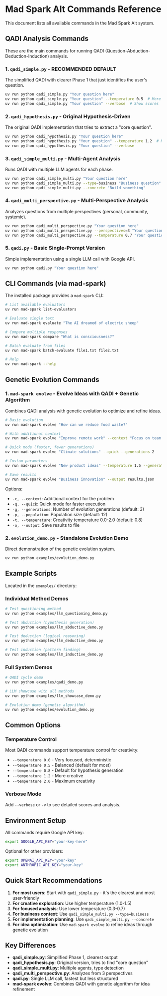 # Mad Spark Alt Commands Reference

This document lists all available commands in the Mad Spark Alt system.

## QADI Analysis Commands

These are the main commands for running QADI (Question-Abduction-Deduction-Induction) analysis.

### 1. `qadi_simple.py` - **RECOMMENDED DEFAULT**
The simplified QADI with clearer Phase 1 that just identifies the user's question.
```bash
uv run python qadi_simple.py "Your question here"
uv run python qadi_simple.py "Your question" --temperature 0.5  # More focused
uv run python qadi_simple.py "Your question" --verbose  # Show scores
```

### 2. `qadi_hypothesis.py` - Original Hypothesis-Driven
The original QADI implementation that tries to extract a "core question".
```bash
uv run python qadi_hypothesis.py "Your question here"
uv run python qadi_hypothesis.py "Your question" --temperature 1.2  # More creative
uv run python qadi_hypothesis.py "Your question" --verbose
```

### 3. `qadi_simple_multi.py` - Multi-Agent Analysis
Runs QADI with multiple LLM agents for each phase.
```bash
uv run python qadi_simple_multi.py "Your question here"
uv run python qadi_simple_multi.py --type=business "Business question"
uv run python qadi_simple_multi.py --concrete "Build something"
```

### 4. `qadi_multi_perspective.py` - Multi-Perspective Analysis
Analyzes questions from multiple perspectives (personal, community, systemic).
```bash
uv run python qadi_multi_perspective.py "Your question here"
uv run python qadi_multi_perspective.py --perspectives=3 "Your question"
uv run python qadi_multi_perspective.py --temperature 0.7 "Your question"
```

### 5. `qadi.py` - Basic Single-Prompt Version
Simple implementation using a single LLM call with Google API.
```bash
uv run python qadi.py "Your question here"
```

## CLI Commands (via mad-spark)

The installed package provides a `mad-spark` CLI:

```bash
# List available evaluators
uv run mad-spark list-evaluators

# Evaluate single text
uv run mad-spark evaluate "The AI dreamed of electric sheep"

# Compare multiple responses
uv run mad-spark compare "What is consciousness?"

# Batch evaluate from files
uv run mad-spark batch-evaluate file1.txt file2.txt

# Help
uv run mad-spark --help
```

## Genetic Evolution Commands

### 1. `mad-spark evolve` - Evolve Ideas with QADI + Genetic Algorithm
Combines QADI analysis with genetic evolution to optimize and refine ideas.
```bash
# Basic evolution
uv run mad-spark evolve "How can we reduce food waste?"

# With additional context
uv run mad-spark evolve "Improve remote work" --context "Focus on team collaboration"

# Quick mode (faster, fewer generations)
uv run mad-spark evolve "Climate solutions" --quick --generations 2

# Custom parameters
uv run mad-spark evolve "New product ideas" --temperature 1.5 --generations 5 --population 20

# Save results
uv run mad-spark evolve "Business innovation" --output results.json
```

Options:
- `-c, --context`: Additional context for the problem
- `-q, --quick`: Quick mode for faster execution
- `-g, --generations`: Number of evolution generations (default: 3)
- `-p, --population`: Population size (default: 12)
- `-t, --temperature`: Creativity temperature 0.0-2.0 (default: 0.8)
- `-o, --output`: Save results to file

### 2. `evolution_demo.py` - Standalone Evolution Demo
Direct demonstration of the genetic evolution system.
```bash
uv run python examples/evolution_demo.py
```

## Example Scripts

Located in the `examples/` directory:

### Individual Method Demos
```bash
# Test questioning method
uv run python examples/llm_questioning_demo.py

# Test abduction (hypothesis generation)
uv run python examples/llm_abductive_demo.py

# Test deduction (logical reasoning)
uv run python examples/llm_deductive_demo.py

# Test induction (pattern finding)
uv run python examples/llm_inductive_demo.py
```

### Full System Demos
```bash
# QADI cycle demo
uv run python examples/qadi_demo.py

# LLM showcase with all methods
uv run python examples/llm_showcase_demo.py

# Evolution demo (genetic algorithm)
uv run python examples/evolution_demo.py
```

## Common Options

### Temperature Control
Most QADI commands support temperature control for creativity:
- `--temperature 0.0` - Very focused, deterministic
- `--temperature 0.5` - Balanced (default for most)
- `--temperature 0.8` - Default for hypothesis generation
- `--temperature 1.2` - More creative
- `--temperature 2.0` - Maximum creativity

### Verbose Mode
Add `--verbose` or `-v` to see detailed scores and analysis.

## Environment Setup

All commands require Google API key:
```bash
export GOOGLE_API_KEY="your-key-here"
```

Optional for other providers:
```bash
export OPENAI_API_KEY="your-key"
export ANTHROPIC_API_KEY="your-key"
```

## Quick Start Recommendations

1. **For most users**: Start with `qadi_simple.py` - it's the clearest and most user-friendly
2. **For creative exploration**: Use higher temperature (1.0-1.5)
3. **For focused analysis**: Use lower temperature (0.3-0.7)
4. **For business context**: Use `qadi_simple_multi.py --type=business`
5. **For implementation planning**: Use `qadi_simple_multi.py --concrete`
6. **For idea optimization**: Use `mad-spark evolve` to refine ideas through genetic evolution

## Key Differences

- **qadi_simple.py**: Simplified Phase 1, clearest output
- **qadi_hypothesis.py**: Original version, tries to find "core question"
- **qadi_simple_multi.py**: Multiple agents, type detection
- **qadi_multi_perspective.py**: Analyzes from 3 perspectives
- **qadi.py**: Single LLM call, fastest but less structured
- **mad-spark evolve**: Combines QADI with genetic algorithm for idea refinement